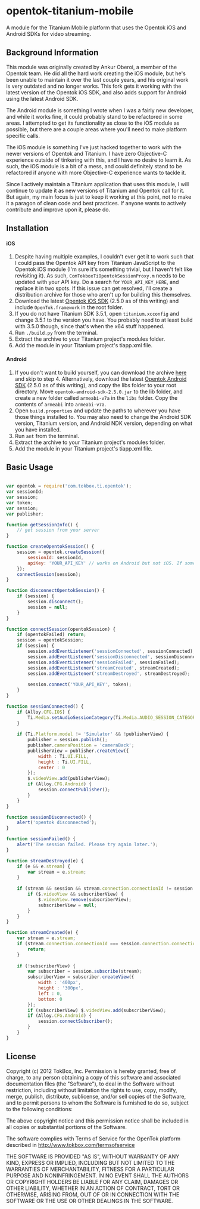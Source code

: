 # opentok-titanium-mobile

A module for the Titanium Mobile platform that uses the Opentok iOS and Android SDKs for video streaming.

## Background Information

This module was originally created by Ankur Oberoi, a member of the Opentok team. He did all the hard work creating the iOS module, but he's been unable to maintain it over the last couple years, and his original work is very outdated and no longer works. This fork gets it working with the latest version of the Opentok iOS SDK, and also adds support for Android using the latest Android SDK.

The Android module is something I wrote when I was a fairly new developer, and while it works fine, it could probably stand to be refactored in some areas. I attempted to get its functionality as close to the iOS module as possible, but there are a couple areas where you'll need to make platform specific calls.

The iOS module is something I've just hacked together to work with the newer versions of Opentok and Titanium. I have zero Objective-C experience outside of tinkering with this, and I have no desire to learn it. As such, the iOS module is a bit of a mess, and could definitely stand to be refactored if anyone with more Objective-C experience wants to tackle it.

Since I actively maintain a Titanium application that uses this module, I will continue to update it as new versions of Titanium and Opentok call for it. But again, my main focus is just to keep it working at this point, not to make it a paragon of clean code and best practices. If anyone wants to actively contribute and improve upon it, please do.

## Installation

#### iOS

1. Despite having multiple examples, I couldn't ever get it to work such that I could pass the Opentok API key from Titanium JavaScript to the Opentok iOS module (I'm sure it's something trivial, but I haven't felt like revisiting it). As such, `ComTokboxTiOpentokSessionProxy.m` needs to be updated with your API key. Do a search for `YOUR_API_KEY_HERE`, and replace it in two spots. If this issue can get resolved, I'll create a distribution archive for those who aren't up for building this themselves.
2. Download the latest [Opentok iOS SDK](https://tokbox.com/opentok/libraries/client/ios/) (2.5.0 as of this writing) and include `OpenTok.framework` in the root folder.
3. If you do not have Titanium SDK 3.5.1, open `titanium.xcconfig` and change 3.5.1 to the version you have. You probably need to at least build with 3.5.0 though, since that's when the x64 stuff happened.
4. Run `./build.py` from the terminal.
5. Extract the archive to your Titanium project's modules folder.
6. Add the module in your Titanium project's tiapp.xml file.

#### Android

1. If you don't want to build yourself, you can download the archive [here](https://github.com/jwcao/opentok-titanium/releases/download/v1.0.0_Android/com.tokbox.ti.opentok-android-1.0.0.zip) and skip to step 4. Alternatively, download the latest [Opentok Android SDK](https://tokbox.com/opentok/libraries/client/android/) (2.5.0 as of this writing), and copy the libs folder to your root directory. Move `opentok-android-sdk-2.5.0.jar` to the lib folder, and create a new folder called `armeabi-v7a` in the `libs` folder. Copy the contents of `armeabi` into `armeabi-v7a`.
2. Open `build.properties` and update the paths to wherever you have those things installed to. You may also need to change the Android SDK version, Titanium version, and Android NDK version, depending on what you have installed.
3. Run `ant` from the terminal.
4. Extract the archive to your Titanium project's modules folder.
5. Add the module in your Titanium project's tiapp.xml file.

## Basic Usage

```javascript

var opentok = require('com.tokbox.ti.opentok');
var sessionId;
var session;
var token;
var session;
var publisher;

function getSessionInfo() {
	// get session from your server
}

function createOpentokSession() {
	session = opentok.createSession({
		sessionId: sessionId,
		apiKey: 'YOUR_API_KEY' // works on Android but not iOS. If someone can fix that'd be great.
	});
	connectSession(session);
}

function disconnectOpentokSession() {
	if (session) {
		session.disconnect();
		session = null;
	}
}

function connectSession(opentokSession) {
	if (opentokFailed) return;
	session = opentokSession;
	if (session) {
		session.addEventListener('sessionConnected', sessionConnected);
		session.addEventListener('sessionDisconnected', sessionDisconnected);
		session.addEventListener('sessionFailed', sessionFailed);
		session.addEventListener('streamCreated', streamCreated);
		session.addEventListener('streamDestroyed', streamDestroyed);
		
		session.connect('YOUR_API_KEY', token);
	}
}

function sessionConnected() {
	if (Alloy.CFG.IOS) {
		Ti.Media.setAudioSessionCategory(Ti.Media.AUDIO_SESSION_CATEGORY_PLAY_AND_RECORD); // when done set back to Ti.Media.AUDIO_SESSION_CATEGORY_PLAYBACK
	}
	
	if (Ti.Platform.model != 'Simulator' && !publisherView) {
		publisher = session.publish();
		publisher.cameraPosition = 'cameraBack';
		publisherView = publisher.createView({
			width : Ti.UI.FILL,
			height : Ti.UI.FILL,
			center : 0
		});
		$.videoView.add(publisherView);
		if (Alloy.CFG.Android) {
			session.connectPublisher();
		}
	}
}

function sessionDisconnected() {
	alert('opentok disconnected');
}

function sessionFailed() {
	alert('The session failed. Please try again later.');
}

function streamDestroyed(e) {
	if (e && e.stream) {
		var stream = e.stream;
	}
	
	if (stream && session && stream.connection.connectionId != session.connection.connectionId) {
		if ($.videoView && subscriberView) {
			$.videoView.remove(subscriberView);
			subscriberView = null;
		}
	}
}

function streamCreated(e) {
	var stream = e.stream;
	if (stream.connection.connectionId === session.connection.connectionId) {
		return;
	}
	
	if (!subscriberView) {
		var subscriber = session.subscribe(stream);
		subscriberView = subscriber.createView({
			width : '400px',
			height : '300px',
			left : 0,
			bottom: 0
		});
		if (subscriberView) $.videoView.add(subscriberView);
		if (Alloy.CFG.Android) {
			session.connectSubscriber();
		}
	}
}

```

## License

Copyright (c) 2012 TokBox, Inc.
Permission is hereby granted, free of charge, to any person obtaining a copy of
this software and associated documentation files (the "Software"), to deal in 
the Software without restriction, including without limitation the rights to 
use, copy, modify, merge, publish, distribute, sublicense, and/or sell copies 
of the Software, and to permit persons to whom the Software is furnished to do 
so, subject to the following conditions:

The above copyright notice and this permission notice shall be included in all 
copies or substantial portions of the Software.

The software complies with Terms of Service for the OpenTok platform described 
in http://www.tokbox.com/termsofservice

THE SOFTWARE IS PROVIDED "AS IS", WITHOUT WARRANTY OF ANY KIND, EXPRESS OR 
IMPLIED, INCLUDING BUT NOT LIMITED TO THE WARRANTIES OF MERCHANTABILITY, 
FITNESS FOR A PARTICULAR PURPOSE AND NONINFRINGEMENT. IN NO EVENT SHALL THE 
AUTHORS OR COPYRIGHT HOLDERS BE LIABLE FOR ANY CLAIM, DAMAGES OR OTHER 
LIABILITY, WHETHER IN AN ACTION OF CONTRACT, TORT OR OTHERWISE, ARISING FROM, 
OUT OF OR IN CONNECTION WITH THE SOFTWARE OR THE USE OR OTHER DEALINGS IN THE 
SOFTWARE.

